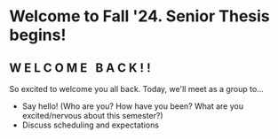 # Welcome to Fall '24. Senior Thesis begins!

## W E L C O M E &nbsp; B A C K ! !
So excited to welcome you all back. Today, we'll meet as a group to...
- Say hello! (Who are you? How have you been? What are you excited/nervous about this semester?)
- Discuss scheduling and expectations
